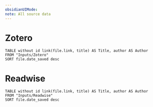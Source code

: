 ```yaml
---
obsidianUIMode: 
note: All source data
---
```

# Zotero 
```dataview
TABLE without id link(file.link, title) AS Title, author AS Author
FROM "Inputs/Zotero"
SORT file.date_saved desc
```



# Readwise 
```dataview
TABLE without id link(file.link, title) AS Title, author AS Author
FROM "Inputs/Readwise"
SORT file.date_saved desc
```


